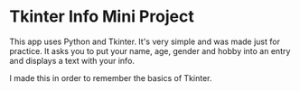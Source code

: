 # Tkinter Info Mini Project

This app uses Python and Tkinter. It's very simple and was made just for practice.
It asks you to put your name, age, gender and hobby into an entry and displays
a text with your info.

I made this in order to remember the basics of Tkinter.
